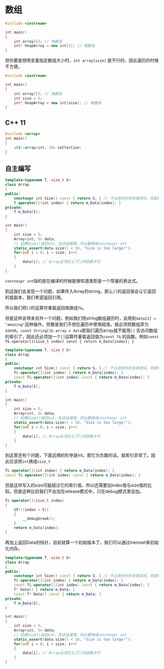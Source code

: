 # 数组

```C++
#include <iostream>

int main()
{
	int array[5]; // 栈数组
	int* heapArray = new int[5]; // 堆数组
}
```

但你要是想用变量指定数组大小时，`int array[size]` 是不行的。因此遍历的时候不方便。

```C++
#include <iostream>

int main()
{
	int array[5]; // 栈数组
	int size = 5;
	int* heapArray = new int[size]; // 堆数组
}
```

## C++ 11

```C++
#include <array>
int main()
{
	std::array<int, 10> collection;
}
```

## 自主编写

```C++
template<typename T, size_t S>
class Array
{
public:
	constexpr int Size() const { return S; } // 不占用另外的存储空间，而是编译的时候指定了size
	T operator[](int index) { return m_Data[index]; }
private:
	T m_Data[S];
}

int main()
{
	int size = 5;
	Array<int, 5> data;
	// 如果Size()返回int，在这会报错，所以要换成constexpr int
	static_assert(data.size() < 10, "Size is too large!"); 
	for(int i = 0; i < size; i++)
	{
		data[i]; // Array必须定义了[]的函数才行
	}
}
```

`constexpr int`指的是在编译的时候能够知道类型是一个常量的表达式。

到这我们会发现一个问题，如果传入Array的string，那么`[]`的返回值会让它返回的是副本，我们希望返回引用。

所以我们把`[]`的运算符重载返回值换成`T&`。

但是这样会带来另外一个问题，例如我们用string数组遍历时，会用到`data[2] = "amazing"`这种操作，但要是我们不想在遍历中使用赋值，就必须把数组弄为const。`const String[]& array = data`那我们遍历array就不能用`[]` 去访问数组的索引了，因此还必须加一个`[]`运算符重载返回值为`const T&` 的函数。例如`const T& operator[](size_t index) const { return m_Data[index]; }`

```C++
template<typename T, size_t S>
class Array
{
public:
	constexpr int Size() const { return S; } // 不占用另外的存储空间，而是编译的时候指定了size
	T& operator[](int index) { return m_Data[index]; }
	const T& operator[](int index) const { return m_Data[index]; }
private:
	T m_Data[S];
}

int main()
{
	int size = 5;
	Array<int, 5> data;
	// 如果Size()返回int，在这会报错，所以要换成constexpr int
	static_assert(data.size() < 10, "Size is too large!"); 
	for(int i = 0; i < size; i++)
	{
		data[i]; // Array必须定义了[]的函数才行
	}
}
```

到这里还有个问题，下面这俩的形参是int，那它为负数的话，就索引异常了。因此应该把`int`换成`size_t`

```C++
T& operator[](int index) { return m_Data[index]; }
const T& operator[](int index) const { return m_Data[index]; }
```

但是这样写入的size可能超过它的索引值，所以还需要加index值与size值的比较。但是这种比较我们不会加在release模式中，只在debug模式里会加。

```c++
T& operator[](size_t index) 
{ 
    if(!(index < S))
    {
        __debugbreak();
    }
    return m_Data[index]; 
}
```

再加上返回Data的指针，目前就算一个初始版本了。我们可以通过memset来初始化内存。

```C++
template<typename T, size_t S>
class Array
{
public:
	constexpr int Size() const { return S; } // 不占用另外的存储空间，而是编译的时候指定了size
	T& operator[](int index) { return m_Data[index]; }
	const T& operator[](int index) const { return m_Data[index]; }
    T* Data() { return m_Data; }
    const T* Data() const { return m_Data; }
private:
	T m_Data[S];
}

int main()
{
	int size = 5;
	Array<int, 5> data;
	// 如果Size()返回int，在这会报错，所以要换成constexpr int
	static_assert(data.size() < 10, "Size is too large!"); 
	for(int i = 0; i < size; i++)
	{
		data[i]; // Array必须定义了[]的函数才行
	}
}
```

